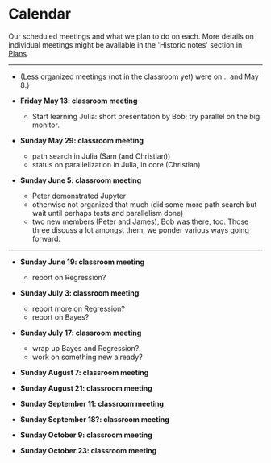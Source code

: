 # Calendar

Our scheduled meetings and what we plan to do on each. More details on
individual meetings might be available in the 'Historic notes' section
in [Plans](Plans.md).

<hr/>

* (Less organized meetings (not in the classroom yet) were on .. and
  May 8.)

* **Friday May 13: classroom meeting**

  * Start learning Julia: short presentation by Bob; try parallel on
    the big monitor.

* **Sunday May 29: classroom meeting**

  * path search in Julia (Sam (and Christian))
  * status on parallelization in Julia, in core (Christian)

* **Sunday June 5: classroom meeting**

  * Peter demonstrated Jupyter
  * otherwise not organized that much (did some more path search but
    wait until perhaps tests and parallelism done)
  * two new members (Peter and James), Bob was there, too. Those three
    discuss a lot amongst them, we ponder various ways going forward.

<hr/>


* **Sunday June 19: classroom meeting**

  * report on Regression?

* **Sunday July 3: classroom meeting**

  * report more on Regression?
  * report on Bayes?

* **Sunday July 17: classroom meeting**

  * wrap up Bayes and Regression?
  * work on something new already? 

* **Sunday August 7: classroom meeting**

* **Sunday August 21: classroom meeting**

* **Sunday September 11: classroom meeting**

* **Sunday September 18?: classroom meeting**

* **Sunday October 9: classroom meeting**

* **Sunday October 23: classroom meeting**


